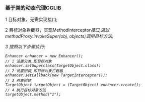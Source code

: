 ### 基于类的动态代理CGLIB

1 目标对象，无需实现接口;

2 目标对象拦截器，实现MethodInterceptor<I>接口,通过methodProxy.invokeSuper(obj, objects)调用目标方法;

3 按照以下步骤执行:

    Enhancer enhancer = new Enhancer();
    // 1 设置父类,即目标对象
    enhancer.setSuperclass(TargetObject.class);
    // 2 设置回调,即目标对象拦截器
    enhancer.setCallback(new TargetInterceptor());
    // 3 对象创建
    TargetObject targetObject = (TargetObject) enhancer.create();
    // 4 执行目标对象方法
    targetObject.method("1");